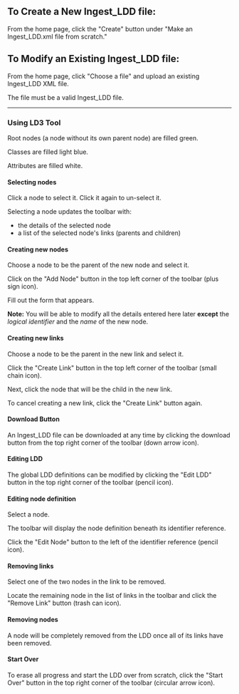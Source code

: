 ## To Create a New Ingest_LDD file:

From the home page, click the "Create" button under "Make an Ingest_LDD.xml file from scratch."

## To Modify an Existing Ingest_LDD file:

From the home page, click "Choose a file" and upload an existing Ingest_LDD XML file.

The file must be a valid Ingest_LDD file.

<hr/>

### Using LD3 Tool

Root nodes (a node without its own parent node) are filled green.

Classes are filled light blue.

Attributes are filled white.

#### Selecting nodes

Click a node to select it. Click it again to un-select it.

Selecting a node updates the toolbar with:

* the details of the selected node
* a list of the selected node's links (parents and children)

#### Creating new nodes

Choose a node to be the parent of the new node and select it.

Click on the "Add Node" button in the top left corner of the toolbar (plus sign icon).

Fill out the form that appears. 

**Note:** You will be able to modify all the details entered here later **except** the *logical identifier* and the *name* of the new node.

#### Creating new links

Choose a node to be the parent in the new link and select it.

Click the "Create Link" button in the top left corner of the toolbar (small chain icon).

Next, click the node that will be the child in the new link.

To cancel creating a new link, click the "Create Link" button again.

#### Download Button

An Ingest_LDD file can be downloaded at any time by clicking the download button from the top right corner of the toolbar (down arrow icon).

#### Editing LDD

The global LDD definitions can be modified by clicking the "Edit LDD" button in the top right corner of the toolbar (pencil icon).

#### Editing node definition

Select a node.

The toolbar will display the node definition beneath its identifier reference.

Click the "Edit Node" button to the left of the identifier reference (pencil icon).

#### Removing links

Select one of the two nodes in the link to be removed.

Locate the remaining node in the list of links in the toolbar and click the "Remove Link" button (trash can icon).

#### Removing nodes

A node will be completely removed from the LDD once all of its links have been removed.

#### Start Over

To erase all progress and start the LDD over from scratch, click the "Start Over" button in the top right corner of the toolbar (circular arrow icon).